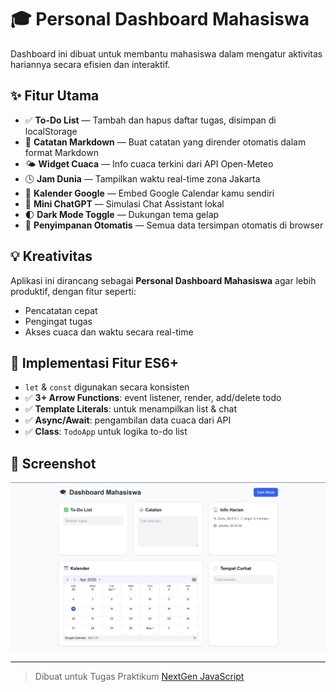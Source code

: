 
# 🎓 Personal Dashboard Mahasiswa

Dashboard ini dibuat untuk membantu mahasiswa dalam mengatur aktivitas hariannya secara efisien dan interaktif.

## ✨ Fitur Utama
- ✅ **To-Do List** — Tambah dan hapus daftar tugas, disimpan di localStorage
- 📝 **Catatan Markdown** — Buat catatan yang dirender otomatis dalam format Markdown
- 🌤️ **Widget Cuaca** — Info cuaca terkini dari API Open-Meteo
- 🕓 **Jam Dunia** — Tampilkan waktu real-time zona Jakarta
- 📅 **Kalender Google** — Embed Google Calendar kamu sendiri
- 🤖 **Mini ChatGPT** — Simulasi Chat Assistant lokal
- 🌓 **Dark Mode Toggle** — Dukungan tema gelap
- 🔄 **Penyimpanan Otomatis** — Semua data tersimpan otomatis di browser

## 💡 Kreativitas
Aplikasi ini dirancang sebagai **Personal Dashboard Mahasiswa** agar lebih produktif, dengan fitur seperti:
- Pencatatan cepat
- Pengingat tugas
- Akses cuaca dan waktu secara real-time

## 🧠 Implementasi Fitur ES6+
- `let` & `const` digunakan secara konsisten
- ✅ **3+ Arrow Functions**: event listener, render, add/delete todo
- ✅ **Template Literals**: untuk menampilkan list & chat
- ✅ **Async/Await**: pengambilan data cuaca dari API
- ✅ **Class**: `TodoApp` untuk logika to-do list

## 📸 Screenshot
![Dashboard Screenshot](screenshot.png)

---

> Dibuat untuk Tugas Praktikum [NextGen JavaScript](https://learn-ifitera.vercel.app/pemrograman-web/nextgen-javascript)
